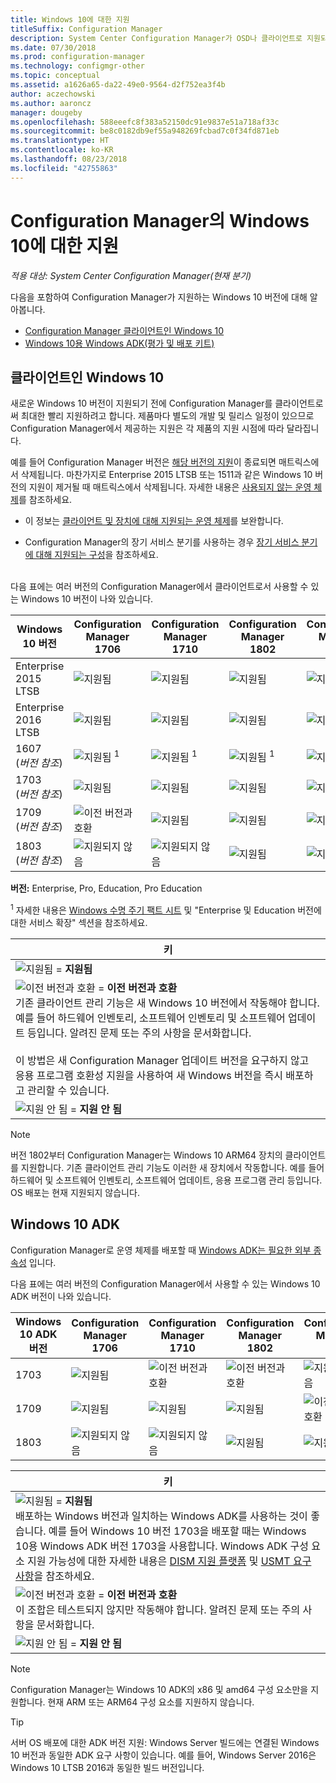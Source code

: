 ```yaml
---
title: Windows 10에 대한 지원
titleSuffix: Configuration Manager
description: System Center Configuration Manager가 OSD나 클라이언트로 지원되는 Windows 10 버전에 대해 알아보세요.
ms.date: 07/30/2018
ms.prod: configuration-manager
ms.technology: configmgr-other
ms.topic: conceptual
ms.assetid: a1626a65-da22-49e0-9564-d2f752ea3f4b
author: aczechowski
ms.author: aaroncz
manager: dougeby
ms.openlocfilehash: 588eeefc8f383a52150dc91e9837e51a718af33c
ms.sourcegitcommit: be8c0182db9ef55a948269fcbad7c0f34fd871eb
ms.translationtype: HT
ms.contentlocale: ko-KR
ms.lasthandoff: 08/23/2018
ms.locfileid: "42755863"
---
```

# <a name="support-for-windows-10-in-configuration-manager"></a>Configuration Manager의 Windows 10에 대한 지원  

*적용 대상: System Center Configuration Manager(현재 분기)*


다음을 포함하여 Configuration Manager가 지원하는 Windows 10 버전에 대해 알아봅니다.
 -  [Configuration Manager 클라이언트인 Windows 10](#windows-10-as-a-client)
 -  [Windows 10용 Windows ADK(평가 및 배포 키트)](#windows-10-adk)



## <a name="windows-10-as-a-client"></a>클라이언트인 Windows 10
새로운 Windows 10 버전이 지원되기 전에 Configuration Manager를 클라이언트로써 최대한 빨리 지원하려고 합니다. 제품마다 별도의 개발 및 릴리스 일정이 있으므로 Configuration Manager에서 제공하는 지원은 각 제품의 지원 시점에 따라 달라집니다.

예를 들어 Configuration Manager 버전은 [해당 버전의 지원](/sccm/core/servers/manage/current-branch-versions-supported)이 종료되면 매트릭스에서 삭제됩니다. 마찬가지로 Enterprise 2015 LTSB 또는 1511과 같은 Windows 10 버전의 지원이 제거될 때 매트릭스에서 삭제됩니다. 자세한 내용은 [사용되지 않는 운영 체제](/sccm/core/plan-design/changes/deprecated/removed-and-deprecated-client#deprecated-client-operating-systems)를 참조하세요.

-   이 정보는 [클라이언트 및 장치에 대해 지원되는 운영 체제](/sccm/core/plan-design/configs/supported-operating-systems-for-clients-and-devices)를 보완합니다.  

-   Configuration Manager의 장기 서비스 분기를 사용하는 경우 [장기 서비스 분기에 대해 지원되는 구성](/sccm/core/understand/supported-configurations-for-ltsb)을 참조하세요.  

<br/>
다음 표에는 여러 버전의 Configuration Manager에서 클라이언트로서 사용할 수 있는 Windows 10 버전이 나와 있습니다.

| Windows 10 버전 | Configuration Manager 1706 | Configuration Manager 1710 | Configuration Manager 1802 | Configuration Manager 1806 |
|---------------------|-----|-----|-----|-----|
| Enterprise 2015 LTSB            <!--10/14/2025-->   | ![지원됨](media/green_check.png) | ![지원됨](media/green_check.png) | ![지원됨](media/green_check.png) | ![지원됨](media/green_check.png) |
| Enterprise 2016 LTSB            <!--10/13/2026-->   | ![지원됨](media/green_check.png) | ![지원됨](media/green_check.png) | ![지원됨](media/green_check.png) | ![지원됨](media/green_check.png) |
| 1607   <br />(*버전 참조*)   <!--04+6/10/2018-->   | ![지원됨](media/green_check.png) <sup>1</sup> | ![지원됨](media/green_check.png) <sup>1</sup> | ![지원됨](media/green_check.png) <sup>1</sup> | ![지원됨](media/green_check.png) <sup>1</sup> |
| 1703   <br />(*버전 참조*)   <!--10+6/09/2018-->   | ![지원됨](media/green_check.png) | ![지원됨](media/green_check.png) | ![지원됨](media/green_check.png) | ![지원됨](media/green_check.png) |
| 1709   <br />(*버전 참조*)   <!--04+6/09/2019-->   | ![이전 버전과 호환](media/blue_compat.png) | ![지원됨](media/green_check.png) | ![지원됨](media/green_check.png) | ![지원됨](media/green_check.png) |
| 1803   <br />(*버전 참조*)   <!--11/12/2019-->   | ![지원되지 않음](media/Red_X.png) | ![지원되지 않음](media/Red_X.png) | ![지원됨](media/green_check.png) | ![지원됨](media/green_check.png) |

<!-- lifecycle reference: https://support.microsoft.com/help/13853/windows-lifecycle-fact-sheet -->

**버전:** Enterprise, Pro, Education, Pro Education   

<sup>1</sup> 자세한 내용은 [Windows 수명 주기 팩트 시트](https://support.microsoft.com/help/13853/windows-lifecycle-fact-sheet) 및 "Enterprise 및 Education 버전에 대한 서비스 확장" 섹션을 참조하세요.

| 키 |
|--|
| ![지원됨](media/green_check.png) = **지원됨**  |
| ![이전 버전과 호환](media/blue_compat.png)  = **이전 버전과 호환** <br/> 기존 클라이언트 관리 기능은 새 Windows 10 버전에서 작동해야 합니다. 예를 들어 하드웨어 인벤토리, 소프트웨어 인벤토리 및 소프트웨어 업데이트 등입니다. 알려진 문제 또는 주의 사항을 문서화합니다. <br><br>이 방법은 새 Configuration Manager 업데이트 버전을 요구하지 않고 응용 프로그램 호환성 지원을 사용하여 새 Windows 버전을 즉시 배포하고 관리할 수 있습니다. |
| ![지원 안 됨](media/Red_X.png) = **지원 안 됨** |

 > [!NOTE]  
 > 버전 1802부터 Configuration Manager는 Windows 10 ARM64 장치의 클라이언트를 지원합니다. 기존 클라이언트 관리 기능도 이러한 새 장치에서 작동합니다. 예를 들어 하드웨어 및 소프트웨어 인벤토리, 소프트웨어 업데이트, 응용 프로그램 관리 등입니다. OS 배포는 현재 지원되지 않습니다. <!-- 1353704 --> 



## <a name="windows-10-adk"></a>Windows 10 ADK
Configuration Manager로 운영 체제를 배포할 때 [Windows ADK는 필요한 외부 종속성](/sccm/osd/plan-design/infrastructure-requirements-for-operating-system-deployment) 입니다.

다음 표에는 여러 버전의 Configuration Manager에서 사용할 수 있는 Windows 10 ADK 버전이 나와 있습니다.

| Windows 10 ADK 버전  | Configuration Manager 1706 | Configuration Manager 1710 | Configuration Manager 1802 | Configuration Manager 1806 |
|--------------------|-----|-----|-----|-----|
| 1703  | ![지원됨](media/green_check.png) | ![이전 버전과 호환](media/blue_compat.png) | ![이전 버전과 호환](media/blue_compat.png) | ![지원되지 않음](media/Red_X.png)   |
| 1709  | ![지원됨](media/green_check.png) | ![지원됨](media/green_check.png) | ![지원됨](media/green_check.png) | ![이전 버전과 호환](media/blue_compat.png) |
| 1803  | ![지원되지 않음](media/Red_X.png)   | ![지원되지 않음](media/Red_X.png) | ![지원됨](media/green_check.png) | ![지원됨](media/green_check.png) |

|키|
|--|
| ![지원됨](media/green_check.png) = **지원됨** <br/> 배포하는 Windows 버전과 일치하는 Windows ADK를 사용하는 것이 좋습니다. 예를 들어 Windows 10 버전 1703을 배포할 때는 Windows 10용 Windows ADK 버전 1703을 사용합니다. Windows ADK 구성 요소 지원 가능성에 대한 자세한 내용은 [DISM 지원 플랫폼](https://docs.microsoft.com/windows-hardware/manufacture/desktop/dism-supported-platforms) 및 [USMT 요구 사항](https://docs.microsoft.com/windows/deployment/usmt/usmt-requirements#bkmk-1)을 참조하세요. |
| ![이전 버전과 호환](media/blue_compat.png)  = **이전 버전과 호환** <br/> 이 조합은 테스트되지 않지만 작동해야 합니다. 알려진 문제 또는 주의 사항을 문서화합니다. |
| ![지원 안 됨](media/Red_X.png) = **지원 안 됨** |

 > [!Note]  
 > Configuration Manager는 Windows 10 ADK의 x86 및 amd64 구성 요소만을 지원합니다. 현재 ARM 또는 ARM64 구성 요소를 지원하지 않습니다. 

> [!Tip]
> 서버 OS 배포에 대한 ADK 버전 지원: Windows Server 빌드에는 연결된 Windows 10 버전과 동일한 ADK 요구 사항이 있습니다. 예를 들어, Windows Server 2016은 Windows 10 LTSB 2016과 동일한 빌드 버전입니다.
